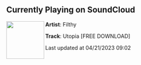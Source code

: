 ## Currently Playing on SoundCloud

[<img align="left" width="100" src="https://i1.sndcdn.com/artworks-2OW1rizQtF7S99O5-RfWQYw-t500x500.jpg">](https://soundcloud.com/filthyboiii/filthy-utopia)

**Artist**: Filthy 

**Track**: Utopia [FREE DOWNLOAD]

Last updated at 04/21/2023 09:02
